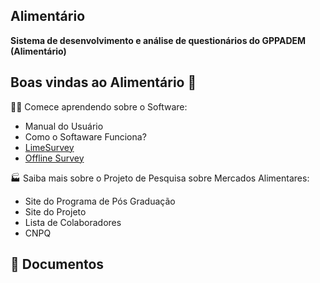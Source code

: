 ## Alimentário

 **Sistema de desenvolvimento e análise de questionários do GPPADEM (Alimentário)** 

## Boas vindas ao Alimentário 👋

🙋‍♀️ Comece aprendendo sobre o Software: 

* Manual do Usuário
* Como o Softaware Funciona? 
* [LimeSurvey](https://www.limesurvey.org/)
* [Offline Survey](https://www.offlinesurveys.com/)

🏭 Saiba mais sobre o Projeto de Pesquisa sobre Mercados Alimentares: 

* Site do Programa de Pós Graduação
* Site do Projeto
* Lista de Colaboradores
* CNPQ

## :blue_book: Documentos
